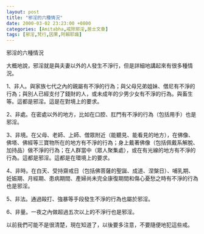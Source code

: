 ```yaml
---
layout: post
title: "邪淫的六種情況"
date: 2000-03-02 23:23:00 +0800
categories: [Amitabha,戒除邪淫,居士文章]
tags: [邪淫,梵行,因果,阿賴耶識]
---
```


邪淫的六種情況      

大概地說，邪淫就是與夫妻以外的人發生不淨行，但是詳細地講起來有很多種情況。      

1、非人。與家族七代之內的親屬有不淨的行為；與父母兄弟姐妹、僧尼有不淨的行為；與別人已經支付了錢財的人，或未成年的少男少女有不淨的行為。與畜生等。這都是邪淫。這是在對境上的要求。

2、非處。在密處以外的地方，比如在口腔、肛門有不淨的行為（包括用手）也是邪淫。

3、非境。在父母、老師、上師、僧眾附近（能聽見、能看見的地方），在佛像、佛塔、佛經等三寶物所在的地方有不淨的行為；身上戴著佛像（包括佩戴系解脫、加持品）做不淨的行為；在人群當中（眾人聚集處），或在有光線的地方有不淨的行為。這都是邪淫。這都是在環境上的要求。     

4、非時。在白天、受持齋戒日（包括佛菩薩的聖誕、成道、涅槃日）、哺乳期、妊娠期、月經期、患病期間、產婦尚未完全康復期間和傷心憂愁之時有不淨的行為也是邪淫。       

5、非法。通過毆打、強暴等手段發生不淨的行為也屬於邪淫。     

6、非量。一夜之內做超過五次以上的不淨行也是邪淫。       

以前我們可能不是很清楚，現在知道了，以後要多注意，不要隨便地犯這些戒。

